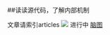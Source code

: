 ##读读源代码，了解内部机制


文章请索引articles
<img src="./article/img/React.png" />
进行中
[脑图](http://naotu.baidu.com/file/dda68de83ab3a2d29fae137c0bc61f2b?token=c4e8cf486b72ef6d)